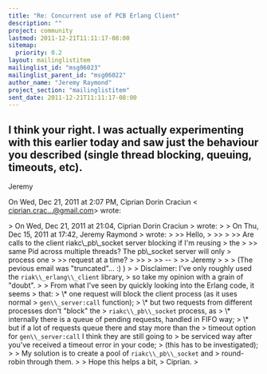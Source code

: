 ```yaml
---
title: "Re: Concurrent use of PCB Erlang Client"
description: ""
project: community
lastmod: 2011-12-21T11:11:17-08:00
sitemap:
  priority: 0.2
layout: mailinglistitem
mailinglist_id: "msg06023"
mailinglist_parent_id: "msg06022"
author_name: "Jeremy Raymond"
project_section: "mailinglistitem"
sent_date: 2011-12-21T11:11:17-08:00
---
```



I think your right. I was actually experimenting with this earlier today
and saw just the behaviour you described (single thread blocking, queuing,
timeouts, etc).
--
Jeremy


On Wed, Dec 21, 2011 at 2:07 PM, Ciprian Dorin Craciun &lt;
ciprian.crac...@gmail.com&gt; wrote:

&gt; On Wed, Dec 21, 2011 at 21:04, Ciprian Dorin Craciun
&gt;  wrote:
&gt; &gt; On Thu, Dec 15, 2011 at 17:42, Jeremy Raymond 
&gt; wrote:
&gt; &gt;&gt; Hello,
&gt; &gt;&gt;
&gt; &gt;&gt; Are calls to the client riakc\\_pb\\_socket server blocking if I'm reusing
&gt; the
&gt; &gt;&gt; same Pid across multiple threads? The pb\\_socket server will only
&gt; process one
&gt; &gt;&gt; request at a time?
&gt; &gt;&gt;
&gt; &gt;&gt; --
&gt; &gt;&gt; Jeremy
&gt;
&gt;
&gt; (The pevious email was "truncated"... :) )
&gt;
&gt; Disclaimer: I've only roughly used the `riak\\_erlang\\_client` library,
&gt; so take my opinion with a grain of "doubt".
&gt;
&gt; From what I've seen by quickly looking into the Erlang code, it seems
&gt; that:
&gt; \\* one request will block the client process (as it uses normal
&gt; `gen\\_server:call` function);
&gt; \\* but two requests from different processes don't "block" the
&gt; `riakc\\_pb\\_socket` process, as
&gt; \\* internally there is a queue of pending requests, handled in FIFO way;
&gt; \\* but if a lot of requests queue there and stay more than the
&gt; timeout option for `gen\\_server:call` I think they are still going to
&gt; be serviced way after you've received a timeout error in your code;
&gt; (this has to be investigated);
&gt;
&gt; My solution is to create a pool of `riakc\\_pb\\_socket` and
&gt; round-robin through them.
&gt;
&gt; Hope this helps a bit,
&gt; Ciprian.
&gt;

